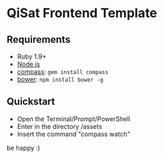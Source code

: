 # QiSat Frontend Template
 
## Requirements

  * Ruby 1.9+
  * [Node.js](http://nodejs.org)
  * [compass](http://compass-style.org/): `gem install compass`
  * [bower](http://bower.io): `npm install bower -g`

## Quickstart
 
  * Open the Terminal/Prompt/PowerShell
  * Enter in the directory /assets
  * Insert the command "compass watch"

 be happy :)


 
